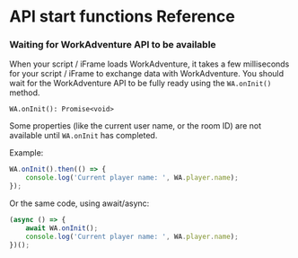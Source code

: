 
# API start functions Reference

### Waiting for WorkAdventure API to be available

When your script / iFrame loads WorkAdventure, it takes a few milliseconds for your script / iFrame to exchange
data with WorkAdventure. You should wait for the WorkAdventure API to be fully ready using the `WA.onInit()` method.

```
WA.onInit(): Promise<void>
```

Some properties (like the current user name, or the room ID) are not available until `WA.onInit` has completed.

Example:

```typescript
WA.onInit().then(() => {
    console.log('Current player name: ', WA.player.name);
});
```

Or the same code, using await/async:

```typescript
(async () => {
    await WA.onInit();
    console.log('Current player name: ', WA.player.name);
})();
```
